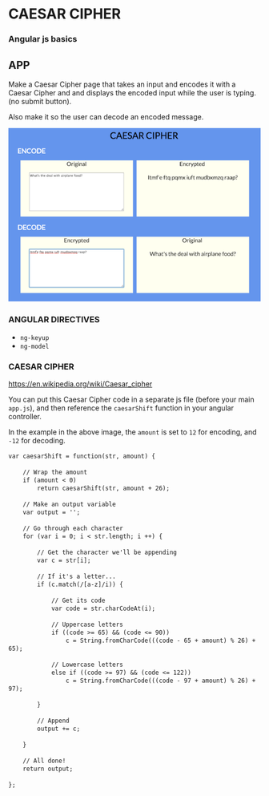 # CAESAR CIPHER

### Angular js basics


## APP

Make a Caesar Cipher page that takes an input and encodes it with a Caesar Cipher and and displays the encoded input while the user is typing. (no submit button).

Also make it so the user can decode an encoded message.


![page](cipherpage.png)


### ANGULAR DIRECTIVES

- `ng-keyup`
- `ng-model`


### CAESAR CIPHER

https://en.wikipedia.org/wiki/Caesar_cipher

You can put this Caesar Cipher code in a separate js file (before your main `app.js`), and then reference the `caesarShift` function in your angular controller.

In the example in the above image, the `amount` is set to `12` for encoding, and `-12` for decoding.

```
var caesarShift = function(str, amount) {

	// Wrap the amount
	if (amount < 0)
		return caesarShift(str, amount + 26);

	// Make an output variable
	var output = '';

	// Go through each character
	for (var i = 0; i < str.length; i ++) {

		// Get the character we'll be appending
		var c = str[i];

		// If it's a letter...
		if (c.match(/[a-z]/i)) {

			// Get its code
			var code = str.charCodeAt(i);

			// Uppercase letters
			if ((code >= 65) && (code <= 90))
				c = String.fromCharCode(((code - 65 + amount) % 26) + 65);

			// Lowercase letters
			else if ((code >= 97) && (code <= 122))
				c = String.fromCharCode(((code - 97 + amount) % 26) + 97);

		}

		// Append
		output += c;

	}

	// All done!
	return output;

};
```

